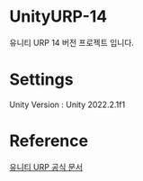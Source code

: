 # UnityURP-14
유니티 URP 14 버전 프로젝트 입니다.

# Settings    
Unity Version : Unity 2022.2.1f1      

# Reference
[유니티 URP 공식 문서](https://docs.unity3d.com/Packages/com.unity.render-pipelines.universal@14.0/manual/whats-new/urp-whats-new.html)
